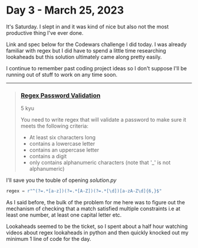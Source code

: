 # Day 3 - March 25, 2023

It's Saturday. I slept in and it was kind of nice but also not the most productive thing I've ever done.

Link and spec below for the Codewars challenge I did today. I was already familiar with regex but I did have to spend a little time researching lookaheads but this solution ultimately came along pretty easily.

I continue to remember past coding project ideas so I don't suppose I'll be running out of stuff to work on any time soon.

---

> ### [Regex Password Validation](https://www.codewars.com/kata/52e1476c8147a7547a000811/train/python)
>
> 5 kyu
>
> You need to write regex that will validate a password to make sure it meets the following criteria:
>
> - At least six characters long
> - contains a lowercase letter
> - contains an uppercase letter
> - contains a digit
> - only contains alphanumeric characters (note that '\_' is not alphanumeric)

I'll save you the touble of opening _solution.py_

```python
regex = r"^(?=.*[a-z])(?=.*[A-Z])(?=.*[\d])[a-zA-Z\d]{6,}$"
```

As I said before, the bulk of the problem for me here was to figure out the mechanism of checking that a match satisfied multiple constraints i.e at least one number, at least one capital letter etc.

Lookaheads seemed to be the ticket, so I spent about a half hour watching videos about regex lookaheads in python and then quickly knocked out my minimum 1 line of code for the day.
